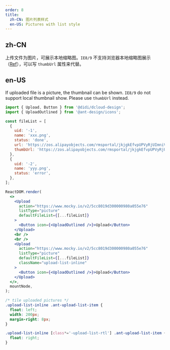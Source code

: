 ```yaml
---
order: 8
title:
  zh-CN: 图片列表样式
  en-US: Pictures with list style
---
```


## zh-CN

上传文件为图片，可展示本地缩略图。`IE8/9` 不支持浏览器本地缩略图展示（[Ref](https://developer.mozilla.org/en-US/docs/Web/API/FileReader/readAsDataURL)），可以写 `thumbUrl` 属性来代替。

## en-US

If uploaded file is a picture, the thumbnail can be shown. `IE8/9` do not support local thumbnail show. Please use `thumbUrl` instead.

```jsx
import { Upload, Button } from '@didi/dcloud-design';
import { UploadOutlined } from '@ant-design/icons';

const fileList = [
  {
    uid: '-1',
    name: 'xxx.png',
    status: 'done',
    url: 'https://zos.alipayobjects.com/rmsportal/jkjgkEfvpUPVyRjUImniVslZfWPnJuuZ.png',
    thumbUrl: 'https://zos.alipayobjects.com/rmsportal/jkjgkEfvpUPVyRjUImniVslZfWPnJuuZ.png',
  },
  {
    uid: '-2',
    name: 'yyy.png',
    status: 'error',
  },
];

ReactDOM.render(
  <>
    <Upload
      action="https://www.mocky.io/v2/5cc8019d300000980a055e76"
      listType="picture"
      defaultFileList={[...fileList]}
    >
      <Button icon={<UploadOutlined />}>Upload</Button>
    </Upload>
    <br />
    <br />
    <Upload
      action="https://www.mocky.io/v2/5cc8019d300000980a055e76"
      listType="picture"
      defaultFileList={[...fileList]}
      className="upload-list-inline"
    >
      <Button icon={<UploadOutlined />}>Upload</Button>
    </Upload>
  </>,
  mountNode,
);
```

```css
/* tile uploaded pictures */
.upload-list-inline .ant-upload-list-item {
  float: left;
  width: 200px;
  margin-right: 8px;
}

.upload-list-inline [class*='-upload-list-rtl'] .ant-upload-list-item {
  float: right;
}
```
